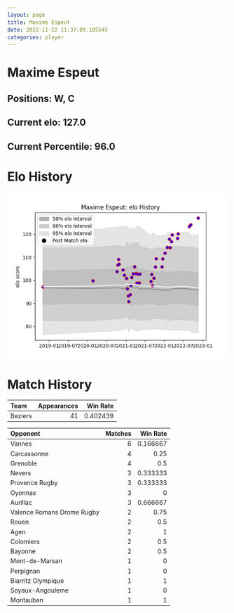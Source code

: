 ```yaml
---  
layout: page  
title: Maxime Espeut  
date: 2022-11-22 11:37:09.185545  
categories: player  
---
```

# Maxime Espeut

## Positions: W, C

## Current elo: 127.0

## Current Percentile: 96.0

# Elo History


![elo history](history_MaximeEspeut.png)
# Match History


| Team    |   Appearances |   Win Rate |
|:--------|--------------:|-----------:|
| Beziers |            41 |   0.402439 |

| Opponent                   |   Matches |   Win Rate |
|:---------------------------|----------:|-----------:|
| Vannes                     |         6 |   0.166667 |
| Carcassonne                |         4 |   0.25     |
| Grenoble                   |         4 |   0.5      |
| Nevers                     |         3 |   0.333333 |
| Provence Rugby             |         3 |   0.333333 |
| Oyonnax                    |         3 |   0        |
| Aurillac                   |         3 |   0.666667 |
| Valence Romans Drome Rugby |         2 |   0.75     |
| Rouen                      |         2 |   0.5      |
| Agen                       |         2 |   1        |
| Colomiers                  |         2 |   0.5      |
| Bayonne                    |         2 |   0.5      |
| Mont-de-Marsan             |         1 |   0        |
| Perpignan                  |         1 |   0        |
| Biarritz Olympique         |         1 |   1        |
| Soyaux-Angouleme           |         1 |   0        |
| Montauban                  |         1 |   1        |